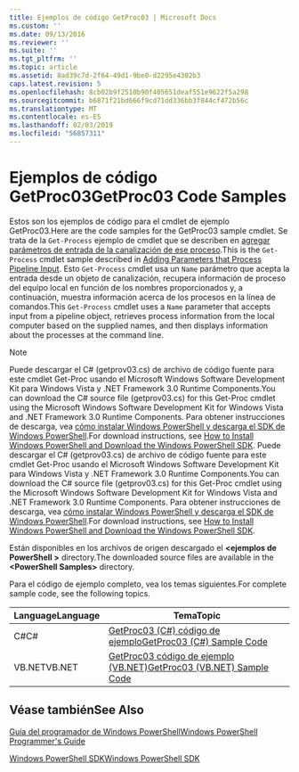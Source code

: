 ```yaml
---
title: Ejemplos de código GetProc03 | Microsoft Docs
ms.custom: ''
ms.date: 09/13/2016
ms.reviewer: ''
ms.suite: ''
ms.tgt_pltfrm: ''
ms.topic: article
ms.assetid: 8ad39c7d-2f64-49d1-9be0-d2295e4302b3
caps.latest.revision: 5
ms.openlocfilehash: 8cb02b9f2510b90f405651deaf551e9622f5a298
ms.sourcegitcommit: b6871f21bd666f9cd71dd336bb3f844cf472b56c
ms.translationtype: MT
ms.contentlocale: es-ES
ms.lasthandoff: 02/03/2019
ms.locfileid: "56857311"
---
```

# <a name="getproc03-code-samples"></a><span data-ttu-id="d7732-102">Ejemplos de código GetProc03</span><span class="sxs-lookup"><span data-stu-id="d7732-102">GetProc03 Code Samples</span></span>

<span data-ttu-id="d7732-103">Estos son los ejemplos de código para el cmdlet de ejemplo GetProc03.</span><span class="sxs-lookup"><span data-stu-id="d7732-103">Here are the code samples for the GetProc03 sample cmdlet.</span></span> <span data-ttu-id="d7732-104">Se trata de la `Get-Process` ejemplo de cmdlet que se describen en [agregar parámetros de entrada de la canalización de ese proceso](../cmdlet/adding-parameters-that-process-pipeline-input.md).</span><span class="sxs-lookup"><span data-stu-id="d7732-104">This is the `Get-Process` cmdlet sample described in [Adding Parameters that Process Pipeline Input](../cmdlet/adding-parameters-that-process-pipeline-input.md).</span></span> <span data-ttu-id="d7732-105">Esto `Get-Process` cmdlet usa un `Name` parámetro que acepta la entrada desde un objeto de canalización, recupera información de proceso del equipo local en función de los nombres proporcionados y, a continuación, muestra información acerca de los procesos en la línea de comandos.</span><span class="sxs-lookup"><span data-stu-id="d7732-105">This `Get-Process` cmdlet uses a `Name` parameter that accepts input from a pipeline object, retrieves process information from the local computer based on the supplied names, and then displays information about the processes at the command line.</span></span>

> [!NOTE]
> <span data-ttu-id="d7732-106">Puede descargar el C# (getprov03.cs) de archivo de código fuente para este cmdlet Get-Proc usando el Microsoft Windows Software Development Kit para Windows Vista y .NET Framework 3.0 Runtime Components.</span><span class="sxs-lookup"><span data-stu-id="d7732-106">You can download the C# source file (getprov03.cs) for this Get-Proc cmdlet using the Microsoft Windows Software Development Kit for Windows Vista and .NET Framework 3.0 Runtime Components.</span></span> <span data-ttu-id="d7732-107">Para obtener instrucciones de descarga, vea [cómo instalar Windows PowerShell y descarga el SDK de Windows PowerShell](/powershell/developer/installing-the-windows-powershell-sdk).</span><span class="sxs-lookup"><span data-stu-id="d7732-107">For download instructions, see [How to Install Windows PowerShell and Download the Windows PowerShell SDK](/powershell/developer/installing-the-windows-powershell-sdk).</span></span>
> <span data-ttu-id="d7732-108">Puede descargar el C# (getprov03.cs) de archivo de código fuente para este cmdlet Get-Proc usando el Microsoft Windows Software Development Kit para Windows Vista y .NET Framework 3.0 Runtime Components.</span><span class="sxs-lookup"><span data-stu-id="d7732-108">You can download the C# source file (getprov03.cs) for this Get-Proc cmdlet using the Microsoft Windows Software Development Kit for Windows Vista and .NET Framework 3.0 Runtime Components.</span></span> <span data-ttu-id="d7732-109">Para obtener instrucciones de descarga, vea [cómo instalar Windows PowerShell y descarga el SDK de Windows PowerShell](/powershell/developer/installing-the-windows-powershell-sdk).</span><span class="sxs-lookup"><span data-stu-id="d7732-109">For download instructions, see [How to Install Windows PowerShell and Download the Windows PowerShell SDK](/powershell/developer/installing-the-windows-powershell-sdk).</span></span>
>
> <span data-ttu-id="d7732-110">Están disponibles en los archivos de origen descargado el  **\<ejemplos de PowerShell >** directory.</span><span class="sxs-lookup"><span data-stu-id="d7732-110">The downloaded source files are available in the **\<PowerShell Samples>** directory.</span></span>

<span data-ttu-id="d7732-111">Para el código de ejemplo completo, vea los temas siguientes.</span><span class="sxs-lookup"><span data-stu-id="d7732-111">For complete sample code, see the following topics.</span></span>

|<span data-ttu-id="d7732-112">Language</span><span class="sxs-lookup"><span data-stu-id="d7732-112">Language</span></span>|<span data-ttu-id="d7732-113">Tema</span><span class="sxs-lookup"><span data-stu-id="d7732-113">Topic</span></span>|
|--------------|-----------|
|<span data-ttu-id="d7732-114">C#</span><span class="sxs-lookup"><span data-stu-id="d7732-114">C#</span></span>|[<span data-ttu-id="d7732-115">GetProc03 (C#) código de ejemplo</span><span class="sxs-lookup"><span data-stu-id="d7732-115">GetProc03 (C#) Sample Code</span></span>](./getproc03-csharp-sample-code.md)|
|<span data-ttu-id="d7732-116">VB.NET</span><span class="sxs-lookup"><span data-stu-id="d7732-116">VB.NET</span></span>|[<span data-ttu-id="d7732-117">GetProc03 código de ejemplo (VB.NET)</span><span class="sxs-lookup"><span data-stu-id="d7732-117">GetProc03 (VB.NET) Sample Code</span></span>](./getproc03-vb-net-sample-code.md)|

## <a name="see-also"></a><span data-ttu-id="d7732-118">Véase también</span><span class="sxs-lookup"><span data-stu-id="d7732-118">See Also</span></span>

[<span data-ttu-id="d7732-119">Guía del programador de Windows PowerShell</span><span class="sxs-lookup"><span data-stu-id="d7732-119">Windows PowerShell Programmer's Guide</span></span>](./windows-powershell-programmer-s-guide.md)

[<span data-ttu-id="d7732-120">Windows PowerShell SDK</span><span class="sxs-lookup"><span data-stu-id="d7732-120">Windows PowerShell SDK</span></span>](../windows-powershell-reference.md)